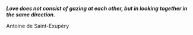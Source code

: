 _**Love does not consist of gazing at each other, but in looking together in the same direction.**_

Antoine de Saint-Exupéry
